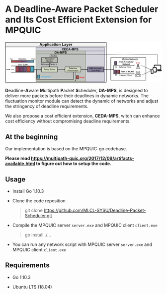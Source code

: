 # A Deadline-Aware Packet Scheduler and Its Cost Efficient Extension for MPQUIC 
<img src="docs/scheduler.png">

**D**eadline-**A**ware **M**ultipath **P**acket **S**cheduler, **DA-MPS**, is designed to deliver more packets before their deadlines in dynamic networks. The fluctuation monitor module can detect the dynamic of networks and adjust the stringency of deadline requirements. 

We  also propose a cost efficient extension, **CEDA-MPS**,  witch can enhance cost efficiency without compromising deadline requirements.

## At the beginning

Our implementation is based on the MPQUIC-go codebase. 

**Please read https://multipath-quic.org/2017/12/09/artifacts-available.html to figure out how to setup the code.**



## Usage

- Install Go 1.10.3

- Clone the code reposition

  > git clone https://github.com/MLCL-SYSU/Deadline-Packet-Scheduler.git

- Compile the MPQUIC server `server.exe` and MPQUIC client `client.exe`

  > go install ./...

- You can run any network script with MPQUIC server `server.exe` and MPQUIC client `client.exe`



## Requirements

- Go 1.10.3

- Ubuntu LTS (18.04)
